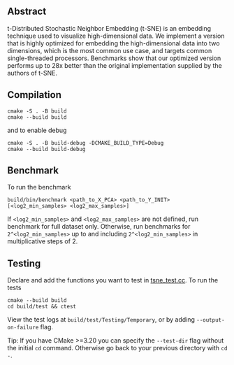 ## Abstract

t-Distributed Stochastic Neighbor Embedding (t-SNE) is an embedding technique used to visualize high-dimensional data. We implement a version that is highly optimized for embedding the high-dimensional data into two dimensions, which is the most common use case, and targets common single-threaded processors. Benchmarks show that our optimized version performs up to 28x better than the original implementation supplied by the authors of t-SNE.

## Compilation
```shell
cmake -S . -B build
cmake --build build
```
and to enable debug
```shell
cmake -S . -B build-debug -DCMAKE_BUILD_TYPE=Debug
cmake --build build-debug
```

## Benchmark

To run the benchmark
```shell
build/bin/benchmark <path_to_X_PCA> <path_to_Y_INIT> [<log2_min_samples> <log2_max_samples>] 
```
If `<log2_min_samples>` and `<log2_max_samples>` are not defined, run benchmark for full dataset only. Otherwise, run benchmarks for `2^<log2_min_samples>` up to and including `2^<log2_min_samples>` in multiplicative steps of $2$.

## Testing

Declare and add the functions you want to test in [tsne_test.cc](test/tsne_test.cc).
To run the tests
```shell
cmake --build build
cd build/test && ctest
```
View the test logs at `build/test/Testing/Temporary`, or by adding `--output-on-failure` flag.

Tip: If you have CMake >=3.20 you can specify the `--test-dir` flag without the initial `cd` command. Otherwise go back to your previous directory with `cd -`.

